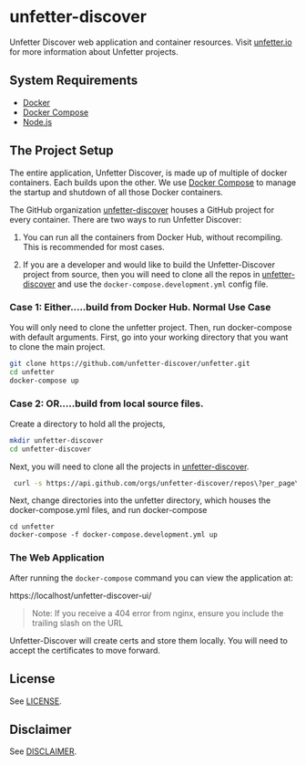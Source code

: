 # unfetter-discover

Unfetter Discover web application and container resources. Visit
[unfetter.io](http://unfetter.io) for more information about Unfetter projects.

## System Requirements

* [Docker](https://www.docker.com/)
* [Docker Compose](https://www.docker.com/products/docker-compose)
* [Node.js](https://nodejs.org)

## The Project Setup
The entire application, Unfetter Discover, is made up of multiple of docker
containers. Each builds upon the other. We use
[Docker Compose](https://www.docker.com/products/docker-compose) to manage
the startup and shutdown of all those Docker containers.

The GitHub organization [unfetter-discover](1) houses a GitHub project for
every container. There are two ways to run Unfetter Discover:

1. You can run all the containers from Docker Hub, without recompiling. This
is recommended for most cases.

2. If you are a developer and would like to build the Unfetter-Discover project
from source, then you will need to clone all the repos in [unfetter-discover](https://www.github.com/unfetter-discover)
and use the `docker-compose.development.yml` config file.

### Case 1: Either.....build from Docker Hub.  Normal Use Case

You will only need to clone the unfetter project. Then, run docker-compose
with default arguments. First, go into your working directory that you want
to clone the main project.

```bash
git clone https://github.com/unfetter-discover/unfetter.git
cd unfetter
docker-compose up
```

### Case 2: OR.....build from local source files.  

Create a directory to hold all the projects, 
```bash
mkdir unfetter-discover
cd unfetter-discover
```
Next, you will need to clone all the projects in [unfetter-discover](https://www.github.com/unfetter-discover).  
```bash
 curl -s https://api.github.com/orgs/unfetter-discover/repos\?per_page\=200 | perl -ne 'print "$1\n" if (/"clone_url": "([^"]+)/)' | xargs -n 1 git clone -b develop
 ```
 Next, change directories into the unfetter directory, which houses the docker-compose.yml files, and run docker-compose
 ```
 cd unfetter
 docker-compose -f docker-compose.development.yml up
```

### The Web Application

After running the `docker-compose` command you can view the application at:

https://localhost/unfetter-discover-ui/

> Note: If you receive a 404 error from nginx, ensure you include the trailing slash
> on the URL

Unfetter-Discover will create certs and store them locally. You will need to
accept the certificates to move forward.

## License

See [LICENSE](LICENSE.md).

## Disclaimer

See [DISCLAIMER](DISCLAIMER.md).

